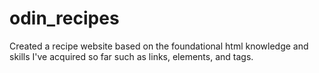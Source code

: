 # odin_recipes
Created a recipe website based on the foundational html knowledge and skills I've acquired so far such as links, elements, and tags.